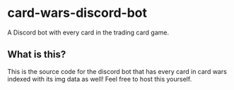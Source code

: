 # card-wars-discord-bot
 A Discord bot with every card in the trading card game.
 
## What is this?
This is the source code for the discord bot that has every card in card wars indexed with its img data as well! Feel free to host this yourself.

